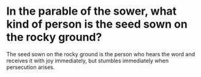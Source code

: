 # In the parable of the sower, what kind of person is the seed sown on the rocky ground?

The seed sown on the rocky ground is the person who hears the word and receives it with joy immediately, but stumbles immediately when persecution arises.
